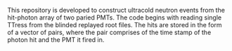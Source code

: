 This repository is developed to construct ultracold neutron events from the hit-photon array of two paried PMTs. The code begins with reading single TTress from the blinded replayed root files. The hits are stored in the form of a vector of pairs, where the pair comprises of the time stamp of the photon hit and the PMT it fired in. 
